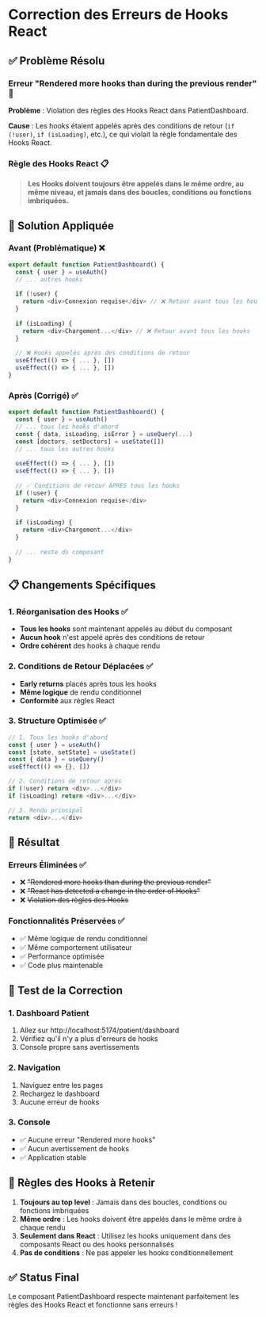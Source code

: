 # Correction des Erreurs de Hooks React

## ✅ **Problème Résolu**

### **Erreur "Rendered more hooks than during the previous render"** 🔧

**Problème** : Violation des règles des Hooks React dans PatientDashboard.

**Cause** : Les hooks étaient appelés après des conditions de retour (`if (!user)`, `if (isLoading)`, etc.), ce qui violait la règle fondamentale des Hooks React.

### **Règle des Hooks React** 📋
> **Les Hooks doivent toujours être appelés dans le même ordre, au même niveau, et jamais dans des boucles, conditions ou fonctions imbriquées.**

## 🔧 **Solution Appliquée**

### **Avant (Problématique)** ❌
```javascript
export default function PatientDashboard() {
  const { user } = useAuth()
  // ... autres hooks
  
  if (!user) {
    return <div>Connexion requise</div> // ❌ Retour avant tous les hooks
  }
  
  if (isLoading) {
    return <div>Chargement...</div> // ❌ Retour avant tous les hooks
  }
  
  // ❌ Hooks appelés après des conditions de retour
  useEffect(() => { ... }, [])
  useEffect(() => { ... }, [])
}
```

### **Après (Corrigé)** ✅
```javascript
export default function PatientDashboard() {
  const { user } = useAuth()
  // ... tous les hooks d'abord
  const { data, isLoading, isError } = useQuery(...)
  const [doctors, setDoctors] = useState([])
  // ... tous les autres hooks
  
  useEffect(() => { ... }, [])
  useEffect(() => { ... }, [])
  
  // ✅ Conditions de retour APRÈS tous les hooks
  if (!user) {
    return <div>Connexion requise</div>
  }
  
  if (isLoading) {
    return <div>Chargement...</div>
  }
  
  // ... reste du composant
}
```

## 📋 **Changements Spécifiques**

### **1. Réorganisation des Hooks** ✅
- **Tous les hooks** sont maintenant appelés au début du composant
- **Aucun hook** n'est appelé après des conditions de retour
- **Ordre cohérent** des hooks à chaque rendu

### **2. Conditions de Retour Déplacées** ✅
- **Early returns** placés après tous les hooks
- **Même logique** de rendu conditionnel
- **Conformité** aux règles React

### **3. Structure Optimisée** ✅
```javascript
// 1. Tous les hooks d'abord
const { user } = useAuth()
const [state, setState] = useState()
const { data } = useQuery()
useEffect(() => {}, [])

// 2. Conditions de retour après
if (!user) return <div>...</div>
if (isLoading) return <div>...</div>

// 3. Rendu principal
return <div>...</div>
```

## 🚀 **Résultat**

### **Erreurs Éliminées** ✅
- ❌ ~~"Rendered more hooks than during the previous render"~~
- ❌ ~~"React has detected a change in the order of Hooks"~~
- ❌ ~~Violation des règles des Hooks~~

### **Fonctionnalités Préservées** ✅
- ✅ Même logique de rendu conditionnel
- ✅ Même comportement utilisateur
- ✅ Performance optimisée
- ✅ Code plus maintenable

## 📱 **Test de la Correction**

### **1. Dashboard Patient**
1. Allez sur http://localhost:5174/patient/dashboard
2. Vérifiez qu'il n'y a plus d'erreurs de hooks
3. Console propre sans avertissements

### **2. Navigation**
1. Naviguez entre les pages
2. Rechargez le dashboard
3. Aucune erreur de hooks

### **3. Console**
- ✅ Aucune erreur "Rendered more hooks"
- ✅ Aucun avertissement de hooks
- ✅ Application stable

## 📖 **Règles des Hooks à Retenir**

1. **Toujours au top level** : Jamais dans des boucles, conditions ou fonctions imbriquées
2. **Même ordre** : Les hooks doivent être appelés dans le même ordre à chaque rendu
3. **Seulement dans React** : Utilisez les hooks uniquement dans des composants React ou des hooks personnalisés
4. **Pas de conditions** : Ne pas appeler les hooks conditionnellement

## ✅ **Status Final**

Le composant PatientDashboard respecte maintenant parfaitement les règles des Hooks React et fonctionne sans erreurs !

